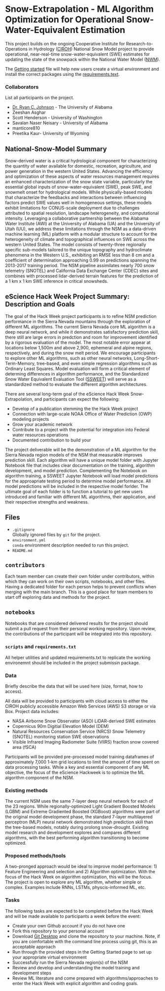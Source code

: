 # Snow-Extrapolation - ML Algorithm Optimization for Operational Snow-Water-Equivalent Estimation

This project builds on the ongoing Cooperative Institute for Research-to-Operations in Hydrology ([CIROH](https://ciroh.ua.edu/)) National Snow Model project to provide operational, near-real-time snow-water-equivalent (SWE) estimates for updating the state of the snowpack within the National Water Model ([NWM](https://water.noaa.gov/about/nwm)).

The [Getting started](./Getting%20Started.md) file will help new users create a virtual environment and install the correct packages using the [requirements.text](./requirements.txt).


### Collaborators

List all participants on the project.

* [Dr. Ryan C. Johnson](https://awi.ua.edu/about/staff/ryan-johnson-ph-d/) - The University of Alabama
* Zeeshan Asghar
* Scott Henderson - University of Washington
* Savalan Naser Neisary	- University of Alabama
* manticore810
* Preetika Kaur- University of Wyoming

## National-Snow-Model Summary

Snow-derived water is a critical hydrological component for characterizing the quantity of water available for domestic, recreation, agriculture, and power generation in the western United States.
Advancing the efficiency and optimization of these aspects of water resources management requires an enhanced characterization of the snow state variable, particularly the essential global inputs of snow-water-equivalent (SWE), peak SWE, and snowmelt onset for hydrological models.
While physically-based models that characterize the feedbacks and interactions between influencing factors predict SWE values well in homogeneous settings, these models exhibit limitations for CONUS-scale deployment due to challenges attributed to spatial resolution, landscape heterogeneity, and computational intensity. 
Leveraging a collaborative partnership between the Alabama Water Institute (AWI) at the University of Alabama (UA) and the University of Utah (UU), we address these limitations through the NSM as a data-driven machine learning (ML) platform with a modular structure to account for the heterogeneity of climate and topographical influences on SWE across the western United States.
The model consists of twenty-three regionally specific sub-models tailored to the unique topography and hydroclimate phenomena in the Western U.S., exhibiting an RMSE less than 8 cm and a coefficient of determination approaching 0.99 on predictions spanning the 2013-2017 training period.
The NSM pipeline assimilates nearly 700 snow telemetry (SNOTEL) and California Data Exchange Center (CDEC) sites and combines with processed lidar-derived terrain features for the prediction of a 1 km x 1 km SWE inference in critical snowsheds.

## eScience Hack Week Project Summary: Description and Goals

The goal of the Hack Week project participants is to refine NSM prediction performance in the Sierra Nevada mountains through the exploration of different ML algorithms.
The current Sierra Nevada core ML algorithm is a deep neural network, and while it demonstrates satisfactory prediction skill, there still are large errors in predction and room for improvement identified by a rigorous evaluation of the model.
The most notable error appear at locations below 1,500m and above 2,900, ephemeral and alpine regions, respectively, and during the snow melt period.
We encourage participants to explore other ML algorithms, such as other neural networks, Long-Short-Term-Memory, tree-based, and even simple regression algorithms such as Ordinary Least Squares.
Model evaluation will form a critical element of determing differences in algorithm performance, and the Standardized Snow Water Equivalent Evaluation Tool ([SSWEET](https://github.com/whitelightning450/Standardized-Snow-Water-Equivalent-Evaluation-Tool)) will serve as a standardized method to evaluate the different algorithm architectures.

There are several long-term goal of the eScience Hack Week Snow-Extrapolation, and participants can expect the following:
 * Develop of a publication stemming the the Hack Week project
 * Connection with large-scale NOAA Office of Water Prediction (OWP) modeling projects
 * Grow your academic network
 * Contribute to a project with the potential for integration into Federal water resources operations
 * Documented contribution to build your

The project deliverable will be the demonstration of a ML algorithm for the Sierra Nevada region models of the NSM that measurable improves prediction skill.
Each algorithm will have a unique model folder with Jupyter Notebook file that includes clear documentation on the training, algorithm development, and model prediction. 
Complementing the Notebook on algorithm training, a SSWEET Jupyter Notebook will load model predictions for the approapriate testing period to determine model performance.
All model predictions will be included in the respective model forlder. 
The ultimate goal of each folder is to function a tutorial to get new users introduced and familiar with different ML algorithms, their application, and their respective strengths and weakness.

## Files

* `.gitignore`
<br> Globally ignored files by `git` for the project.
* `environment.yml`
<br> `conda` environment description needed to run this project.
* `README.md`


## `contributors`
Each team member can create their own folder under contributors, within which they can work on their own scripts, notebooks, and other files. Having a dedicated folder for each person helps to prevent conflicts when merging with the main branch. This is a good place for team members to start off exploring data and methods for the project.

## `notebooks`
Notebooks that are considered delivered results for the project should submit a pull request from their personal working repository.
Upon review, the contributions of the participant will be integrated into this repository.


### `scripts` and `requirements.txt`
All helper utilities and updated requirements.txt to replicate the working environemnt should be included in the project submissin package.


### Data

Briefly describe the data that will be used here (size, format, how to access).

All data will be provided to participants with cloud access to either the CIROH publicly accessible Amazon Web Services (AWS) S3 storage or via Box.
Project data includes:
* NASA Airborne Snow Observator (ASO) LiDAR-derived SWE estimates
* Copernicus 90m Digitial Elevation Model (DEM)
* Natural Resources Conservation Service (NRCS) Snow Telemetry (SNOTEL) monitoring station SWE observations
* Visible Infrared Imaging Radiometer Suite (VIIRS) fraction snow covered area (fSCA)

Participants will be provided pre-processed model training dataframes of approximately 7,000 1-km grid locations to limit the amount of time spent on data processing tasks.
While a key and essential component of any ML objective, the focus of the eScience Hackweek is to optimize the ML algorithm component of the NSM.

### Existing methods

The current NSM uses the same 7-layer deep neural network for each of the 23 regions.
While regionally-optimized Light Gradient Boosted Models (LGBM) and Extreme Gradiented Boosted (XGBoost) algorithms were part of the original model development phase, the standard 7-layer multilayered perceptron (MLP) neural network demonstrated high prediction skill than the tree-based models, notably during prolong snow-drought.
Existing model research and development explores and compares different algorithms, with the best performing algorithm transitioning to become optimized.

### Proposed methods/tools

A two-pronged approach would be ideal to improve model performance: 1) Feature Engineering and selection and 2) Algorithm optimization.
With the focus of the Hack Week on algorithm optimization, this will be the focus.
The project is open to explore any ML algorithm, whether simple or complex.
Examples include RNNs, LSTMs, physcis-informed ML, etc.


### Tasks

The following tasks are expected to be completed before the Hack Week and will be made available to participants a week before the event:
* Create your own Github account if you do not have one
* Fork this repository to your personal account
* Download [Git Desktop](https://desktop.github.com/) and clone the repository to your machine. Note, if you are comfortable with the command line process using git, this is an acceptable approach
* Run through the provided steps in the Getting Started page to set up your appropriate virtual environment
* Successfully run the Sierra Nevada region(s) of the NSM
* Review and develop and understanding the model training and development steps
* Review ML literature and come prepared with algorithms/approaches to enter the Hack Week with explicit algorithm and coding goals.



